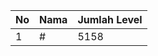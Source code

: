 | No | Nama            | Jumlah Level |
|----|-----------------|--------------|
| 1  | #    |    5158        |
